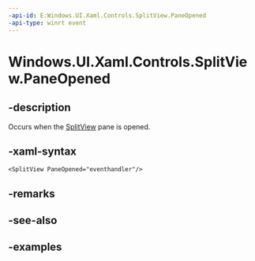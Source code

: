 ```yaml
---
-api-id: E:Windows.UI.Xaml.Controls.SplitView.PaneOpened
-api-type: winrt event
---
```


<!-- Event syntax.
public event TypedEventHandler PaneOpened<SplitView,  object>
-->

# Windows.UI.Xaml.Controls.SplitView.PaneOpened

## -description

Occurs when the [SplitView](splitview.md) pane is opened.



## -xaml-syntax

```xaml
<SplitView PaneOpened="eventhandler"/>
```

## -remarks

## -see-also

## -examples

